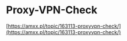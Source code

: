 # Proxy-VPN-Check

[https://amxx.pl/topic/163113-proxyvpn-check/](https://amxx.pl/topic/163113-proxyvpn-check/)
